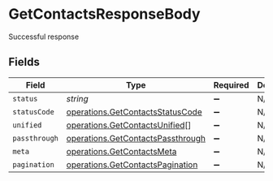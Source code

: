 # GetContactsResponseBody

Successful response


## Fields

| Field                                                                                  | Type                                                                                   | Required                                                                               | Description                                                                            |
| -------------------------------------------------------------------------------------- | -------------------------------------------------------------------------------------- | -------------------------------------------------------------------------------------- | -------------------------------------------------------------------------------------- |
| `status`                                                                               | *string*                                                                               | :heavy_minus_sign:                                                                     | N/A                                                                                    |
| `statusCode`                                                                           | [operations.GetContactsStatusCode](../../models/operations/getcontactsstatuscode.md)   | :heavy_minus_sign:                                                                     | N/A                                                                                    |
| `unified`                                                                              | [operations.GetContactsUnified](../../models/operations/getcontactsunified.md)[]       | :heavy_minus_sign:                                                                     | N/A                                                                                    |
| `passthrough`                                                                          | [operations.GetContactsPassthrough](../../models/operations/getcontactspassthrough.md) | :heavy_minus_sign:                                                                     | N/A                                                                                    |
| `meta`                                                                                 | [operations.GetContactsMeta](../../models/operations/getcontactsmeta.md)               | :heavy_minus_sign:                                                                     | N/A                                                                                    |
| `pagination`                                                                           | [operations.GetContactsPagination](../../models/operations/getcontactspagination.md)   | :heavy_minus_sign:                                                                     | N/A                                                                                    |